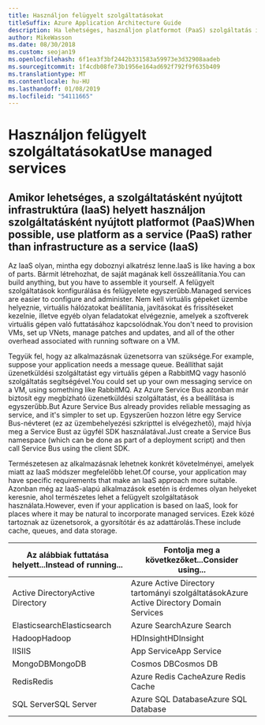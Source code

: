 ```yaml
---
title: Használjon felügyelt szolgáltatásokat
titleSuffix: Azure Application Architecture Guide
description: Ha lehetséges, használjon platformot (PaaS) szolgáltatás infrastruktúrán szolgáltatás (IaaS).
author: MikeWasson
ms.date: 08/30/2018
ms.custom: seojan19
ms.openlocfilehash: 6f1ea3f3bf2442b331583a59973e3d32908aadeb
ms.sourcegitcommit: 1f4cdb08fe73b1956e164ad692f792f9f635b409
ms.translationtype: MT
ms.contentlocale: hu-HU
ms.lasthandoff: 01/08/2019
ms.locfileid: "54111665"
---
```

# <a name="use-managed-services"></a><span data-ttu-id="80813-103">Használjon felügyelt szolgáltatásokat</span><span class="sxs-lookup"><span data-stu-id="80813-103">Use managed services</span></span>

## <a name="when-possible-use-platform-as-a-service-paas-rather-than-infrastructure-as-a-service-iaas"></a><span data-ttu-id="80813-104">Amikor lehetséges, a szolgáltatásként nyújtott infrastruktúra (IaaS) helyett használjon szolgáltatásként nyújtott platformot (PaaS)</span><span class="sxs-lookup"><span data-stu-id="80813-104">When possible, use platform as a service (PaaS) rather than infrastructure as a service (IaaS)</span></span>

<span data-ttu-id="80813-105">Az IaaS olyan, mintha egy doboznyi alkatrész lenne.</span><span class="sxs-lookup"><span data-stu-id="80813-105">IaaS is like having a box of parts.</span></span> <span data-ttu-id="80813-106">Bármit létrehozhat, de saját magának kell összeállítania.</span><span class="sxs-lookup"><span data-stu-id="80813-106">You can build anything, but you have to assemble it yourself.</span></span> <span data-ttu-id="80813-107">A felügyelt szolgáltatások konfigurálása és felügyelete egyszerűbb.</span><span class="sxs-lookup"><span data-stu-id="80813-107">Managed services are easier to configure and administer.</span></span> <span data-ttu-id="80813-108">Nem kell virtuális gépeket üzembe helyeznie, virtuális hálózatokat beállítania, javításokat és frissítéseket kezelnie, illetve egyéb olyan feladatokat elvégeznie, amelyek a szoftverek virtuális gépen való futtatásához kapcsolódnak.</span><span class="sxs-lookup"><span data-stu-id="80813-108">You don't need to provision VMs, set up VNets, manage patches and updates, and all of the other overhead associated with running software on a VM.</span></span>

<span data-ttu-id="80813-109">Tegyük fel, hogy az alkalmazásnak üzenetsorra van szüksége.</span><span class="sxs-lookup"><span data-stu-id="80813-109">For example, suppose your application needs a message queue.</span></span> <span data-ttu-id="80813-110">Beállíthat saját üzenetküldési szolgáltatást egy virtuális gépen a RabbitMQ vagy hasonló szolgáltatás segítségével.</span><span class="sxs-lookup"><span data-stu-id="80813-110">You could set up your own messaging service on a VM, using something like RabbitMQ.</span></span> <span data-ttu-id="80813-111">Az Azure Service Bus azonban már biztosít egy megbízható üzenetküldési szolgáltatást, és a beállítása is egyszerűbb.</span><span class="sxs-lookup"><span data-stu-id="80813-111">But Azure Service Bus already provides reliable messaging as service, and it's simpler to set up.</span></span> <span data-ttu-id="80813-112">Egyszerűen hozzon létre egy Service Bus-névteret (ez az üzembehelyezési szkripttel is elvégezhető), majd hívja meg a Service Bust az ügyfél SDK használatával.</span><span class="sxs-lookup"><span data-stu-id="80813-112">Just create a Service Bus namespace (which can be done as part of a deployment script) and then call Service Bus using the client SDK.</span></span>

<span data-ttu-id="80813-113">Természetesen az alkalmazásnak lehetnek konkrét követelményei, amelyek miatt az IaaS módszer megfelelőbb lehet.</span><span class="sxs-lookup"><span data-stu-id="80813-113">Of course, your application may have specific requirements that make an IaaS approach more suitable.</span></span> <span data-ttu-id="80813-114">Azonban még az IaaS-alapú alkalmazások esetén is érdemes olyan helyeket keresnie, ahol természetes lehet a felügyelt szolgáltatások használata.</span><span class="sxs-lookup"><span data-stu-id="80813-114">However, even if your application is based on IaaS, look for places where it may be natural to incorporate managed services.</span></span> <span data-ttu-id="80813-115">Ezek közé tartoznak az üzenetsorok, a gyorsítótár és az adattárolás.</span><span class="sxs-lookup"><span data-stu-id="80813-115">These include cache, queues, and data storage.</span></span>

| <span data-ttu-id="80813-116">Az alábbiak futtatása helyett...</span><span class="sxs-lookup"><span data-stu-id="80813-116">Instead of running...</span></span> | <span data-ttu-id="80813-117">Fontolja meg a következőket...</span><span class="sxs-lookup"><span data-stu-id="80813-117">Consider using...</span></span> |
|-----------------------|-------------|
| <span data-ttu-id="80813-118">Active Directory</span><span class="sxs-lookup"><span data-stu-id="80813-118">Active Directory</span></span> | <span data-ttu-id="80813-119">Azure Active Directory tartományi szolgáltatások</span><span class="sxs-lookup"><span data-stu-id="80813-119">Azure Active Directory Domain Services</span></span> |
| <span data-ttu-id="80813-120">Elasticsearch</span><span class="sxs-lookup"><span data-stu-id="80813-120">Elasticsearch</span></span> | <span data-ttu-id="80813-121">Azure Search</span><span class="sxs-lookup"><span data-stu-id="80813-121">Azure Search</span></span> |
| <span data-ttu-id="80813-122">Hadoop</span><span class="sxs-lookup"><span data-stu-id="80813-122">Hadoop</span></span> | <span data-ttu-id="80813-123">HDInsight</span><span class="sxs-lookup"><span data-stu-id="80813-123">HDInsight</span></span> |
| <span data-ttu-id="80813-124">IIS</span><span class="sxs-lookup"><span data-stu-id="80813-124">IIS</span></span> | <span data-ttu-id="80813-125">App Service</span><span class="sxs-lookup"><span data-stu-id="80813-125">App Service</span></span> |
| <span data-ttu-id="80813-126">MongoDB</span><span class="sxs-lookup"><span data-stu-id="80813-126">MongoDB</span></span> | <span data-ttu-id="80813-127">Cosmos DB</span><span class="sxs-lookup"><span data-stu-id="80813-127">Cosmos DB</span></span> |
| <span data-ttu-id="80813-128">Redis</span><span class="sxs-lookup"><span data-stu-id="80813-128">Redis</span></span> | <span data-ttu-id="80813-129">Azure Redis Cache</span><span class="sxs-lookup"><span data-stu-id="80813-129">Azure Redis Cache</span></span> |
| <span data-ttu-id="80813-130">SQL Server</span><span class="sxs-lookup"><span data-stu-id="80813-130">SQL Server</span></span> | <span data-ttu-id="80813-131">Azure SQL Database</span><span class="sxs-lookup"><span data-stu-id="80813-131">Azure SQL Database</span></span> |
